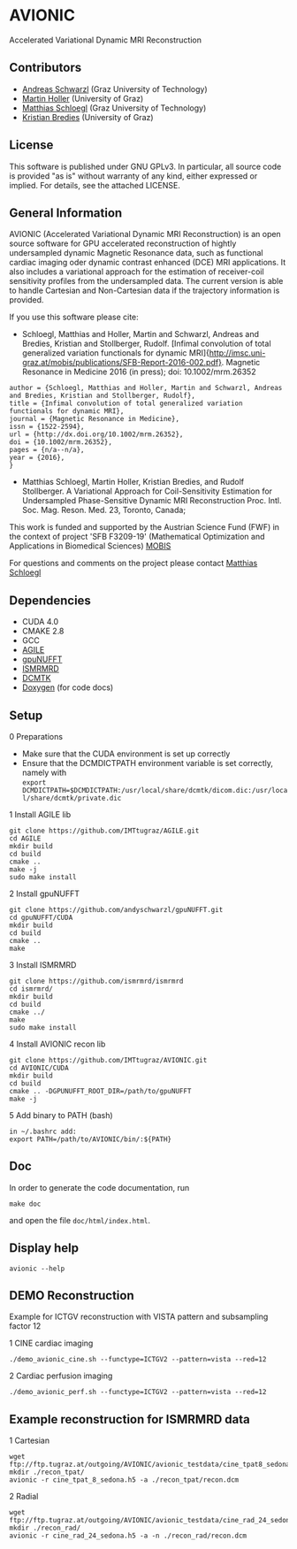# AVIONIC
Accelerated Variational Dynamic MRI Reconstruction

## Contributors
* [Andreas Schwarzl](https://github.com/andyschwarzl) (Graz University of Technology)
* [Martin Holler](http://www.uni-graz.at/~holler) (University of Graz) 
* [Matthias Schloegl](http://www.tugraz.at/institute/imt/people/schloegl/) (Graz University of Technology)
* [Kristian Bredies](http://www.uni-graz.at/~bredies) (University of Graz) 

## License
This software is published under GNU GPLv3. In particular, all source code is provided "as is" without warranty of any kind, either expressed or implied. For details, see the attached LICENSE.

## General Information
AVIONIC (Accelerated Variational Dynamic MRI Reconstruction) is an open source software for GPU accelerated reconstruction of hightly undersampled
dynamic Magnetic Resonance data, such as functional cardiac imaging oder dynamic contrast enhanced (DCE) MRI applications. It also includes a variational
approach for the estimation of receiver-coil sensitivity profiles from the undersampled data. The current version is able to handle Cartesian and Non-Cartesian
data if the trajectory information is provided.

If you use this software please cite:
* Schloegl, Matthias and Holler, Martin and Schwarzl, Andreas and Bredies, Kristian and Stollberger, Rudolf. [Infimal convolution of total generalized variation functionals for dynamic MRI]{http://imsc.uni-graz.at/mobis/publications/SFB-Report-2016-002.pdf}. Magnetic Resonance in Medicine 2016 (in press); doi: 10.1002/mrm.26352 
```
author = {Schloegl, Matthias and Holler, Martin and Schwarzl, Andreas and Bredies, Kristian and Stollberger, Rudolf},
title = {Infimal convolution of total generalized variation functionals for dynamic MRI},
journal = {Magnetic Resonance in Medicine},
issn = {1522-2594},
url = {http://dx.doi.org/10.1002/mrm.26352},
doi = {10.1002/mrm.26352},
pages = {n/a--n/a},
year = {2016},
}
```

* Matthias Schloegl, Martin Holler, Kristian Bredies, and Rudolf Stollberger. A Variational Approach for Coil-Sensitivity Estimation for Undersampled Phase-Sensitive Dynamic MRI Reconstruction Proc. Intl. Soc. Mag. Reson. Med. 23, Toronto, Canada; 

This work is funded and supported by the Austrian Science Fund (FWF) in the context of project 'SFB F3209-19' (Mathematical Optimization and Applications in Biomedical Sciences)
[MOBIS](http://math.uni-graz.at/mobis/)

For questions and comments on the project please contact [Matthias Schloegl](mailto:matthias.schloegl@tugraz.at)
## Dependencies
* CUDA 4.0
* CMAKE 2.8
* GCC
* [AGILE](https://github.com/IMTtugraz/AGILE.git)
* [gpuNUFFT](https://github.com/andyschwarzl/gpuNUFFT)
* [ISMRMRD](https://github.com/ismrmrd/ismrmrd)
* [DCMTK](http://dicom.offis.de/dcmtk.php.de)
* [Doxygen](http://www.stack.nl/~dimitri/doxygen/) (for code docs)

## Setup
0 Preparations 
* Make sure that the CUDA environment is set up correctly 
* Ensure that the DCMDICTPATH environment variable is set correctly, namely with <br>
  `export DCMDICTPATH=$DCMDICTPATH:/usr/local/share/dcmtk/dicom.dic:/usr/local/share/dcmtk/private.dic`

1 Install AGILE lib 
```
git clone https://github.com/IMTtugraz/AGILE.git
cd AGILE
mkdir build
cd build
cmake ..
make -j 
sudo make install
``` 

2 Install gpuNUFFT 
```
git clone https://github.com/andyschwarzl/gpuNUFFT.git
cd gpuNUFFT/CUDA
mkdir build
cd build
cmake ..
make
``` 

3 Install ISMRMRD 
```
git clone https://github.com/ismrmrd/ismrmrd
cd ismrmrd/
mkdir build
cd build
cmake ../
make
sudo make install
``` 

4 Install AVIONIC recon lib
```
git clone https://github.com/IMTtugraz/AVIONIC.git
cd AVIONIC/CUDA
mkdir build
cd build
cmake .. -DGPUNUFFT_ROOT_DIR=/path/to/gpuNUFFT
make -j 
```

5 Add binary to PATH (bash)
```
in ~/.bashrc add:
export PATH=/path/to/AVIONIC/bin/:${PATH} 
```

## Doc
In order to generate the code documentation, run

```
make doc
```
and open the file `doc/html/index.html`. 


## Display help
```
avionic --help
```
## DEMO Reconstruction

Example for ICTGV reconstruction with VISTA pattern and subsampling factor 12

1 CINE cardiac imaging
```
./demo_avionic_cine.sh --functype=ICTGV2 --pattern=vista --red=12
```

2 Cardiac perfusion imaging
```
./demo_avionic_perf.sh --functype=ICTGV2 --pattern=vista --red=12
```

## Example reconstruction for ISMRMRD data
1 Cartesian
```
wget ftp://ftp.tugraz.at/outgoing/AVIONIC/avionic_testdata/cine_tpat8_sedona.h5
mkdir ./recon_tpat/
avionic -r cine_tpat_8_sedona.h5 -a ./recon_tpat/recon.dcm
```

2 Radial
```
wget ftp://ftp.tugraz.at/outgoing/AVIONIC/avionic_testdata/cine_rad_24_sedona.h5
mkdir ./recon_rad/
avionic -r cine_rad_24_sedona.h5 -a -n ./recon_rad/recon.dcm


